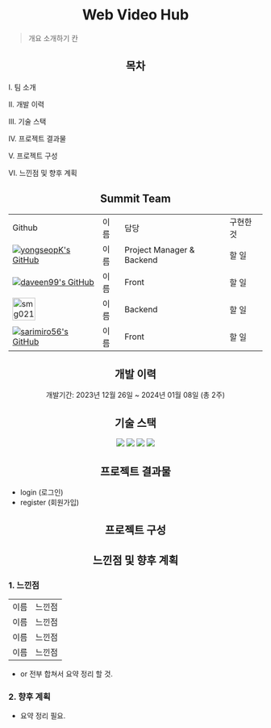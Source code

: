 <!-- 마크다운 작성 시 html 코드와 혼합해서 작성해도 되지만 마크다운 코드와 html코드가 붙지 않게 할 것. -->
<h1 align="center">Web Video Hub</h1>

>개요 소개하기 칸

<h2 align="center">목차</h2>
<p>I. 팀 소개</p>
<p>II. 개발 이력</p>
<p>III. 기술 스택</p>
<p>IV. 프로젝트 결과물</p>
<p>V. 프로젝트 구성</p>
<p>VI. 느낀점 및 향후 계획</p>

<h2 align="center" id = "I_team">Summit Team</h2>

<Table align="center">
  <tr>
    <td>Github</td>
    <td>이름</td>
    <td>담당</td>
    <td>구현한 것</td>
  </tr>
  <tr>
    <td>
      <a href="https://github.com/yongseopK" target="_blank">
        <img src="https://github.com/yongseopK.png?size=45" alt="yongseopK's GitHub" />
      </a>
    </td>
    <td>이름</td>
    <td>Project Manager & Backend</td>
    <td>할 일</td>
  </tr>
  <tr>
    <td>
      <a href="https://github.com/daveen99" target="_blank">
        <img src="https://github.com/daveen99.png?size=45" alt="daveen99's GitHub" />
      </a>
    </td>
    <td>이름</td>
    <td>Front</td>
    <td>할 일</td>
  </tr>
  <tr>
    <td>
      <a href="https://github.com/smg0218" target="_blank">
        <img src="https://avatars.githubusercontent.com/u/128454773?s=70&amp;v=4" width="45" height="45" alt="smg0218's GitHub" />
      </a>
    </td>
    <td>이름</td>
    <td>Backend</td>
    <td>할 일</td>
  </tr>
  <tr>
    <td>
      <a href="https://github.com/sarimiro56" target="_blank">
        <img src="https://github.com/sarimiro56.png?size=45" alt="sarimiro56's GitHub" />
      </a>
    </td>
    <td>이름</td>
    <td>Front</td>
    <td>할 일</td>
  </tr>
</Table>

<h2 align="center">개발 이력</h2>
<p align="center">
  개발기간: 2023년 12월 26일 ~ 2024년 01월 08일 (총 2주)
</p>

<h2 align="center">기술 스택</h2>
<p align="center">
  <img src="https://img.shields.io/badge/html5-%23E34F26.svg?style=for-the-badge&logo=html5&logoColor=white">
  <img src="https://img.shields.io/badge/css3-%231572B6.svg?style=for-the-badge&logo=css3&logoColor=white" />
  <img src="https://img.shields.io/badge/javascript-%23323330.svg?style=for-the-badge&logo=javascript&logoColor=%23F7DF1E" />
  <img src="https://img.shields.io/badge/github-%23121011.svg?style=for-the-badge&logo=github&logoColor=white">
</p>

<h2 align="center">프로젝트 결과물</h2>

- login (로그인)
- register (회원가입)

<h2 align="center">프로젝트 구성</h2>
<!-- ex) 데이터베이스 -->

<h2 align="center">느낀점 및 향후 계획</h2>
<h3> 1. 느낀점 </h3>
<table>
  <tr>
    <td>이름</td>
    <td>느낀점</td>
  </tr><tr>
    <td>이름</td>
    <td>느낀점</td>
  </tr><tr>
    <td>이름</td>
    <td>느낀점</td>
  </tr><tr>
    <td>이름</td>
    <td>느낀점</td>
  </tr>
</table>

- or 전부 합쳐서 요약 정리 할 것.

<h3> 2. 향후 계획 </h3>

- 요약 정리 필요.
